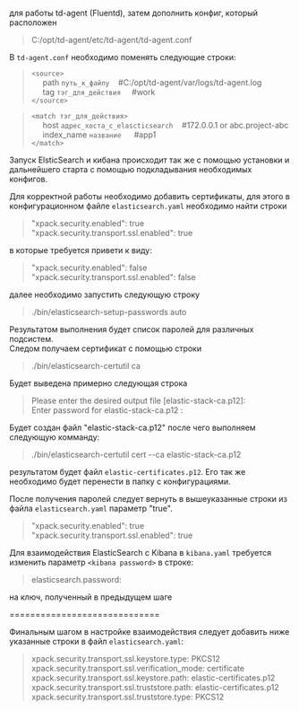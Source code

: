 для работы td-agent (Fluentd), затем дополнить конфиг, который расположен

> C:/opt/td-agent/etc/td-agent/td-agent.conf

В `td-agent.conf` необходимо поменять следующие строки:

> `<source>`  
&nbsp;&nbsp;&nbsp;&nbsp;&nbsp;path `путь_к_файлу`&nbsp;&nbsp;&nbsp;&nbsp;#C:/opt/td-agent/var/logs/td-agent.log  
&nbsp;&nbsp;&nbsp;&nbsp;&nbsp;tag  `тэг_для_действия`  &nbsp;&nbsp;&nbsp;&nbsp;#work  
`</source>`  

> `<match тэг_для_действия>`  
&nbsp;&nbsp;&nbsp;&nbsp;&nbsp;host `адрес_хоста_с_elascticsearch`&nbsp;&nbsp;&nbsp;&nbsp;#172.0.0.1 or abc.project-abc  
&nbsp;&nbsp;&nbsp;&nbsp;&nbsp;index_name `название `&nbsp;&nbsp;&nbsp;&nbsp;#app1  
`</match>`

Запуск ElsticSearch и кибана происходит так же с помощью установки и дальнейшего старта с помощью подкладывания необходимых конфигов.

Для корректной работы необходимо добавить сертификаты, для этого в конфигурационном файле `elasticsearch.yaml` необходимо найти строки  

> "xpack.security.enabled": true  
> "xpack.security.transport.ssl.enabled": true

в которые требуется привети к виду:

> "xpack.security.enabled": false  
> "xpack.security.transport.ssl.enabled": false

далее необходимо запустить следующую строку

> ./bin/elasticsearch-setup-passwords auto

Результатом выполнения будет список паролей для различных подсистем.   
Следом получаем сертификат с помощью строки 

> ./bin/elasticsearch-certutil ca

Будет выведена примерно следующая строка 
> Please enter the desired output file [elastic-stack-ca.p12]:  
Enter password for elastic-stack-ca.p12 :  

Будет создан файл "elastic-stack-ca.p12" после чего выполняем следующую комманду:
> ./bin/elasticsearch-certutil cert --ca elastic-stack-ca.p12

результатом будет файл `elastic-certificates.p12`. Его так же необходимо будет перенести в папку с конфигурациями.

После получения паролей следует вернуть в вышеуказанные строки из файла `elasticsearch.yaml` параметр "true". 

> "xpack.security.enabled": true  
> "xpack.security.transport.ssl.enabled": true 

Для взаимодействия ElasticSearch с Kibana в `kibana.yaml` требуется изменить параметр `<kibana password>` в строке:

> elasticsearch.password: <kibana password>

на ключ, полученный в предыдущем шаге

=============================  

Финальным шагом в настройке взаимодействия следует добавить ниже указанные строки в файл `elasticsearch.yaml`:

> xpack.security.transport.ssl.keystore.type: PKCS12  
> xpack.security.transport.ssl.verification_mode: certificate  
> xpack.security.transport.ssl.keystore.path: elastic-certificates.p12  
> xpack.security.transport.ssl.truststore.path: elastic-certificates.p12  
> xpack.security.transport.ssl.truststore.type: PKCS12